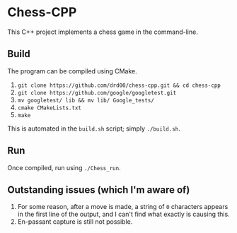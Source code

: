 # Chess-CPP
This C++ project implements a chess game in the command-line.

## Build
The program can be compiled using CMake.
1. `git clone https://github.com/drd00/chess-cpp.git && cd chess-cpp`
2. `git clone https://github.com/google/googletest.git`
3. `mv googletest/ lib && mv lib/ Google_tests/`
4. `cmake CMakeLists.txt`
5. `make`

This is automated in the `build.sh` script; simply `./build.sh`.

## Run
Once compiled, run using `./Chess_run`.

## Outstanding issues (which I'm aware of)
1. For some reason, after a move is made, a string of `0` characters appears in the first line of the output, and I can't find what exactly is causing this.
2. En-passant capture is still not possible.

